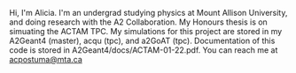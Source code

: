 Hi, I'm Alicia.
I'm an undergrad studying physics at Mount Allison University, and doing research with the A2 Collaboration.
My Honours thesis is on simuating the ACTAM TPC. My simulations for this project are stored in my A2Geant4 (master), acqu (tpc), and a2GoAT (tpc). Documentation of this code is stored in A2Geant4/docs/ACTAM-01-22.pdf.
You can reach me at acpostuma@mta.ca
